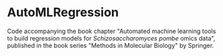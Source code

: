 # AutoMLRegression
Code accompanying the book chapter "Automated machine learning tools to build regression models for *Schizosaccharomyces pombe* omics data", published in the book series "Methods in Molecular Biology" by Springer.
